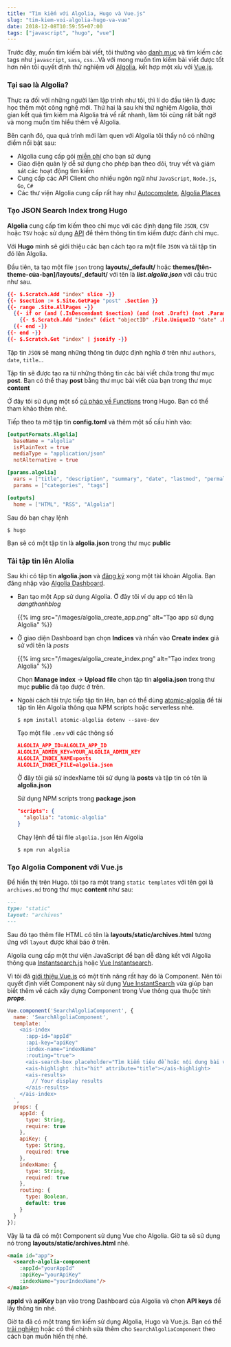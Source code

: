 ```yaml
---
title: "Tìm kiếm với Algolia, Hugo và Vue.js"
slug: "tim-kiem-voi-algolia-hugo-va-vue"
date: 2018-12-08T10:59:55+07:00
tags: ["javascript", "hugo", "vue"]
---
```


Trước đây, muốn tìm kiếm bài viết, tôi thường vào [danh mục](/tags) và tìm kiếm các tags như `javascript`, `sass`, `css`...Và với mong muốn tìm kiếm bài viết được tốt hơn nên tôi quyết định thử nghiệm với [Algolia](https://www.algolia.com/), kết hợp một xíu với [Vue.js](/blog/bat-dau-voi-vue/).

### Tại sao là Algolia?

Thực ra đối với những người làm lập trình như tôi, thì lí do đầu tiên là được học thêm một công nghệ mới. Thứ hai là sau khi thử nghiệm Algolia, thời gian kết quả tìm kiếm mà Algolia trả về rất nhanh, làm tôi cũng rất bất ngờ và mong muốn tìm hiểu thêm về Algolia. 

Bên cạnh đó, qua quá trình mới làm quen với Algolia tôi thấy nó có những điểm nổi bật sau:

- Algolia cung cấp gói [miễn phí](https://www.algolia.com/users/sign_up) cho bạn sử dụng
- Giao diện quản lý dễ sử dụng cho phép bạn theo dõi, truy vết và giám sát các hoạt động tìm kiếm
- Cung cấp các API Client cho nhiều ngôn ngữ như `JavaScript`, `Node.js`, `Go`, `C#`
- Các thư viện Algolia cung cấp rất hay như [Autocomplete](https://github.com/algolia/autocomplete.js), [Algolia Places](https://community.algolia.com/places/)

### Tạo JSON Search Index trong Hugo

**Algolia** cung cấp tìm kiếm theo chỉ mục với các định dạng file `JSON`, `CSV` hoặc `TSV` hoặc sử dụng [API](https://www.algolia.com/doc/api-reference/api-methods/) để thêm thông tin tìm kiếm được đánh chỉ mục.

Với **Hugo** mình sẽ giới thiệu các bạn cách tạo ra một file `JSON` và tải tập tin đó lên Algolia.

Đầu tiên, ta tạo một file `json` trong **layouts/_default/** hoặc **themes/[tên-theme-của-bạn]/layouts/_default/** với tên là ***list.algolia.json*** với cấu trúc như sau.

```json
{{- $.Scratch.Add "index" slice -}}
{{- $section := $.Site.GetPage "post" .Section }}
{{- range .Site.AllPages -}}
  {{- if or (and (.IsDescendant $section) (and (not .Draft) (not .Params.private))) $section.IsHome -}}
    {{- $.Scratch.Add "index" (dict "objectID" .File.UniqueID "date" .Date.UTC.Unix "description" .Description "dir" .File.Dir "expirydate" .ExpiryDate.UTC.Unix "fuzzywordcount" .FuzzyWordCount "keywords" .Keywords "kind" .Kind "lang" .Lang "lastmod" .Lastmod.UTC.Unix "permalink" .Permalink "publishdate" .PublishDate "readingtime" .ReadingTime "relpermalink" .RelPermalink "summary" .Summary "title" .Title "type" .Type "url" .Permalink "weight" .Weight "wordcount" .WordCount "section" .Section "tags" .Params.Tags "categories" .Params.Categories "authors" .Params.Authors)}}
  {{- end -}}
{{- end -}}
{{- $.Scratch.Get "index" | jsonify -}}
```

Tập tin `JSON` sẽ mang những thông tin được định nghĩa ở trên như `authors`, `date`, `title`...

Tập tin sẽ được tạo ra từ những thông tin các bài viết chứa trong thư mục **post**. Bạn có thể thay **post** bằng thư mục bài viết của bạn trong thư mục **content**

Ở đây tôi sử dụng một số [cú pháp về Functions](https://gohugo.io/categories/functions) trong Hugo. Bạn có thể tham khảo thêm nhé.

Tiếp theo ta mở tập tin **config.toml** và thêm một số cấu hình vào:

```toml
[outputFormats.Algolia]
  baseName = "algolia"
  isPlainText = true
  mediaType = "application/json"
  notAlternative = true

[params.algolia]
  vars = ["title", "description", "summary", "date", "lastmod", "permalink"]
  params = ["categories", "tags"]

[outputs]
  home = ["HTML", "RSS", "Algolia"]
```

Sau đó bạn chạy lệnh

```shell
$ hugo
```

Bạn sẽ có một tập tin là **algolia.json** trong thư mục **public**

### Tải tập tin lên Alolia

Sau khi có tập tin **algolia.json** và [đăng ký](https://www.algolia.com/users/sign_up) xong một tài khoản Algolia. Bạn đăng nhập vào [Algolia Dashboard](https://www.algolia.com/dashboard).

- Bạn tạo một App sử dụng Algolia. Ở đây tôi ví dụ app có tên là *dangthanhblog*

    {{% img src="/images/algolia_create_app.png" alt="Tạo app sử dụng Algolia" %}}

- Ở giao diện Dashboard bạn chọn **Indices** và nhấn vào **Create index** giả sử với tên là *posts*

    {{% img src="/images/algolia_create_index.png" alt="Tạo index trong Algolia" %}}

    Chọn **Manage index** -> **Upload file** chọn tập tin **algolia.json** trong thư mục **public** đã tạo được ở trên.

- Ngoài cách tải trực tiếp tập tin lên, bạn có thể dùng [atomic-algolia](https://www.npmjs.com/package/atomic-algolia) để tải tập tin lên Algolia thông qua NPM scripts hoặc serverless nhé.

    ```shell
    $ npm install atomic-algolia dotenv --save-dev
    ```

    Tạo một file `.env` với các thông số

    ```json
    ALGOLIA_APP_ID=ALGOLIA_APP_ID
    ALGOLIA_ADMIN_KEY=YOUR_ALGOLIA_ADMIN_KEY
    ALGOLIA_INDEX_NAME=posts
    ALGOLIA_INDEX_FILE=algolia.json
    ```

    Ở đây tôi giả sử indexName tôi sử dụng là **posts** và tập tin có tên là **algolia.json**

    Sử dụng NPM scripts trong **package.json**

    ```json
    "scripts": {
      "algolia": "atomic-algolia"
    }
    ```

    Chạy lệnh để tải file `algolia.json` lên Algolia

    ```sheel
    $ npm run algolia
    ```

### Tạo Algolia Component với Vue.js

Để hiển thị trên Hugo. tôi tạo ra một trang `static templates` với tên gọi là `archives.md` trong thư mục **content** như sau:

```markdown
---
type: "static"
layout: "archives"
---
```

Sau đó tạo thêm file HTML có tên là **layouts/static/archives.html** tương ứng với `layout` được khai báo ở trên.

Algolia cung cấp một thư viện JavaScript để bạn dễ dàng kết với Algolia thông qua [Instantsearch.js](https://community.algolia.com/instantsearch.js/) hoặc [Vue Instantsearch](https://v2--vue-instantsearch.netlify.com/getting-started/migration.html).

Vì tôi đã [giới thiệu Vue.js](/blog/bat-dau-voi-vue/) có một tính năng rất hay đó là Component. Nên tôi quyết định viết Component này sử dụng [Vue InstantSearch](https://v2--vue-instantsearch.netlify.com/getting-started/migration.html) vừa giúp bạn biết thêm về cách xây dựng Component trong Vue thông qua thuộc tính ***props***.

```javascript
Vue.component('SearchAlgoliaComponent', {
  name: 'SearchAlgoliaComponent',
  template: `
    <ais-index
      :app-id="appId"
      :api-key="apiKey"
      :index-name="indexName"
      :routing="true">
      <ais-search-box placeholder="Tìm kiếm tiêu đề hoặc nội dung bài viết..."></ais-search-box>
      <ais-highlight :hit="hit" attribute="title"></ais-highlight>
      <ais-results>
        // Your display results
      </ais-results>
    </ais-index>
  `,
  props: {
    appId: {
      type: String,
      require: true
    },
    apiKey: {
      type: String,
      required: true
    },
    indexName: {
      type: String,
      required: true
    },
    routing: {
      type: Boolean,
      default: true
    }
  }
});
```

Vậy là ta đã có một Component sử dụng Vue cho Algolia. Giờ ta sẽ sử dụng nó trong **layouts/static/archives.html** nhé.

```html
<main id="app">
  <search-algolia-component 
    :appId="yourAppId" 
    :apiKey="yourApiKey" 
    :indexName="yourIndexName"/>
</main>
```

**appId** và **apiKey** bạn vào trong Dashboard của Algolia và chọn **API keys** để lấy thông tin nhé.

Giờ ta đã có một trang tìm kiếm sử dụng Algolia, Hugo và Vue.js. Bạn có thể [trải nghiệm](/archives/) hoặc có thể chỉnh sửa thêm cho `SearchAlgoliaComponent` theo cách bạn muốn hiển thị nhé.
